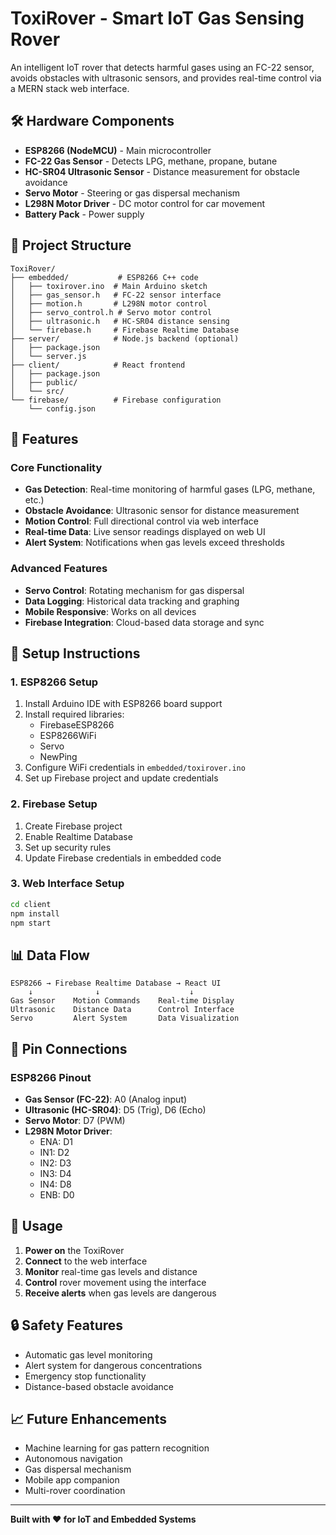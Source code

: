 # ToxiRover - Smart IoT Gas Sensing Rover

An intelligent IoT rover that detects harmful gases using an FC-22 sensor, avoids obstacles with ultrasonic sensors, and provides real-time control via a MERN stack web interface.

## 🛠️ Hardware Components

- **ESP8266 (NodeMCU)** - Main microcontroller
- **FC-22 Gas Sensor** - Detects LPG, methane, propane, butane
- **HC-SR04 Ultrasonic Sensor** - Distance measurement for obstacle avoidance
- **Servo Motor** - Steering or gas dispersal mechanism
- **L298N Motor Driver** - DC motor control for car movement
- **Battery Pack** - Power supply

## 📁 Project Structure

```
ToxiRover/
├── embedded/           # ESP8266 C++ code
│   ├── toxirover.ino  # Main Arduino sketch
│   ├── gas_sensor.h   # FC-22 sensor interface
│   ├── motion.h       # L298N motor control
│   ├── servo_control.h # Servo motor control
│   ├── ultrasonic.h   # HC-SR04 distance sensing
│   └── firebase.h     # Firebase Realtime Database
├── server/            # Node.js backend (optional)
│   ├── package.json
│   └── server.js
├── client/            # React frontend
│   ├── package.json
│   ├── public/
│   └── src/
└── firebase/          # Firebase configuration
    └── config.json
```

## 🚀 Features

### Core Functionality
- **Gas Detection**: Real-time monitoring of harmful gases (LPG, methane, etc.)
- **Obstacle Avoidance**: Ultrasonic sensor for distance measurement
- **Motion Control**: Full directional control via web interface
- **Real-time Data**: Live sensor readings displayed on web UI
- **Alert System**: Notifications when gas levels exceed thresholds

### Advanced Features
- **Servo Control**: Rotating mechanism for gas dispersal
- **Data Logging**: Historical data tracking and graphing
- **Mobile Responsive**: Works on all devices
- **Firebase Integration**: Cloud-based data storage and sync

## 🔧 Setup Instructions

### 1. ESP8266 Setup
1. Install Arduino IDE with ESP8266 board support
2. Install required libraries:
   - FirebaseESP8266
   - ESP8266WiFi
   - Servo
   - NewPing
3. Configure WiFi credentials in `embedded/toxirover.ino`
4. Set up Firebase project and update credentials

### 2. Firebase Setup
1. Create Firebase project
2. Enable Realtime Database
3. Set up security rules
4. Update Firebase credentials in embedded code

### 3. Web Interface Setup
```bash
cd client
npm install
npm start
```

## 📊 Data Flow

```
ESP8266 → Firebase Realtime Database → React UI
    ↓              ↓                    ↓
Gas Sensor    Motion Commands    Real-time Display
Ultrasonic    Distance Data      Control Interface
Servo         Alert System       Data Visualization
```

## 🔌 Pin Connections

### ESP8266 Pinout
- **Gas Sensor (FC-22)**: A0 (Analog input)
- **Ultrasonic (HC-SR04)**: D5 (Trig), D6 (Echo)
- **Servo Motor**: D7 (PWM)
- **L298N Motor Driver**:
  - ENA: D1
  - IN1: D2
  - IN2: D3
  - IN3: D4
  - IN4: D8
  - ENB: D0

## 🎯 Usage

1. **Power on** the ToxiRover
2. **Connect** to the web interface
3. **Monitor** real-time gas levels and distance
4. **Control** rover movement using the interface
5. **Receive alerts** when gas levels are dangerous

## 🔒 Safety Features

- Automatic gas level monitoring
- Alert system for dangerous concentrations
- Emergency stop functionality
- Distance-based obstacle avoidance

## 📈 Future Enhancements

- Machine learning for gas pattern recognition
- Autonomous navigation
- Gas dispersal mechanism
- Mobile app companion
- Multi-rover coordination

---

**Built with ❤️ for IoT and Embedded Systems**
